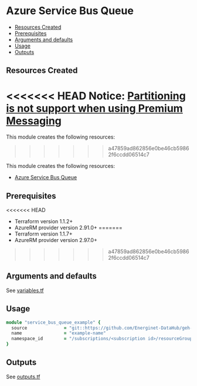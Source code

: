 # Azure Service Bus Queue

- [Resources Created](#resources-created)
- [Prerequisites](#prerequisites)
- [Arguments and defaults](#arguments-and-defaults)
- [Usage](#usage)
- [Outputs](#outputs)

## Resources Created

<<<<<<< HEAD
**Notice**: [Partitioning is not support when using Premium Messaging](https://docs.microsoft.com/en-us/azure/service-bus-messaging/service-bus-premium-messaging#partitioned-queues-and-topics)
=======
This module creates the following resources:
>>>>>>> a47859ad862856e0be46cb59862f6ccdd06514c7

This module creates the following resources:

- [Azure Service Bus Queue](https://registry.terraform.io/providers/hashicorp/azurerm/latest/docs/resources/servicebus_queue)

## Prerequisites

<<<<<<< HEAD
- Terraform version 1.1.2+
- AzureRM provider version 2.91.0+
=======
- Terraform version 1.1.7+
- AzureRM provider version 2.97.0+
>>>>>>> a47859ad862856e0be46cb59862f6ccdd06514c7

## Arguments and defaults

See [variables.tf](./variables.tf)

## Usage

```ruby
module "service_bus_queue_example" {
  source              = "git::https://github.com/Energinet-DataHub/geh-terraform-modules.git//azure/service_bus-queue?ref=6.0.0"
  name                = "example-name"
  namespace_id        = "/subscriptions/<subscription id>/resourceGroups/<resource group>/providers/Microsoft.ServiceBus/namespaces/example-namespace-name"
}
```

## Outputs

See [outputs.tf](./outputs.tf)
